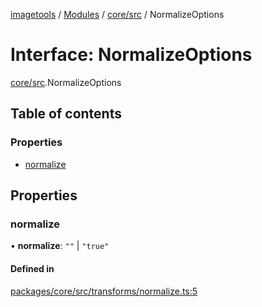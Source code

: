 [imagetools](../README.md) / [Modules](../modules.md) / [core/src](../modules/core_src.md) / NormalizeOptions

# Interface: NormalizeOptions

[core/src](../modules/core_src.md).NormalizeOptions

## Table of contents

### Properties

- [normalize](core_src.NormalizeOptions.md#normalize)

## Properties

### normalize

• **normalize**: ``""`` \| ``"true"``

#### Defined in

[packages/core/src/transforms/normalize.ts:5](https://github.com/JonasKruckenberg/imagetools/blob/4ebc88f/packages/core/src/transforms/normalize.ts#L5)
